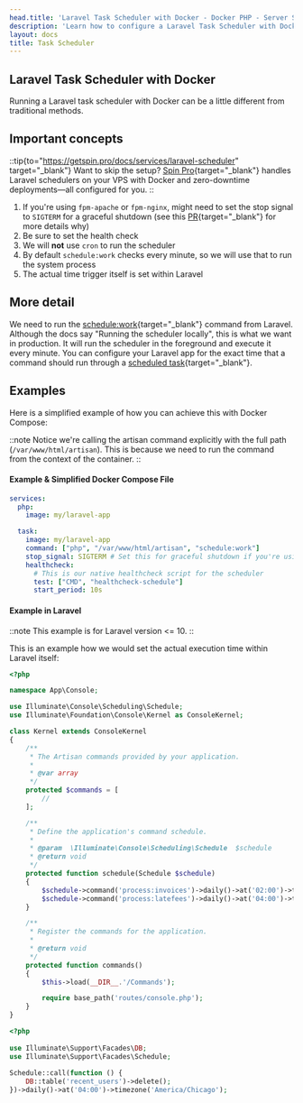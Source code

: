 ```yaml
---
head.title: 'Laravel Task Scheduler with Docker - Docker PHP - Server Side Up'
description: 'Learn how to configure a Laravel Task Scheduler with Docker.'
layout: docs
title: Task Scheduler
---
```


## Laravel Task Scheduler with Docker
Running a Laravel task scheduler with Docker can be a little different from traditional methods.

## Important concepts
::tip{to="https://getspin.pro/docs/services/laravel-scheduler" target="_blank"}
Want to skip the setup? [Spin Pro](https://getspin.pro/docs/services/laravel-scheduler){target="_blank"} handles Laravel schedulers on your VPS with Docker and zero-downtime deployments—all configured for you.
::

1. If you're using `fpm-apache` or `fpm-nginx`, might need to set the stop signal to `SIGTERM` for a graceful shutdown (see this [PR](https://github.com/serversideup/docker-php/pull/437){target="_blank"} for more details why)
1. Be sure to set the health check
1. We will **not** use `cron` to run the scheduler
1. By default `schedule:work` checks every minute, so we will use that to run the system process
1. The actual time trigger itself is set within Laravel

## More detail
We need to run the [schedule:work](https://laravel.com/docs/12.x/scheduling#running-the-scheduler-locally){target="_blank"} command from Laravel. Although the docs say "Running the scheduler locally", this is what we want in production. It will run the scheduler in the foreground and execute it every minute. You can configure your Laravel app for the exact time that a command should run through a [scheduled task](https://laravel.com/docs/12.x/scheduling#scheduling-artisan-commands){target="_blank"}.


## Examples
Here is a simplified example of how you can achieve this with Docker Compose:

::note
Notice we're calling the artisan command explicitly with the full path (`/var/www/html/artisan`). This is because we need to run the command from the context of the container.
::

#### Example & Simplified Docker Compose File
```yaml [docker-compose.yml]
services:
  php:
    image: my/laravel-app

  task:
    image: my/laravel-app
    command: ["php", "/var/www/html/artisan", "schedule:work"]
    stop_signal: SIGTERM # Set this for graceful shutdown if you're using fpm-apache or fpm-nginx
    healthcheck:
      # This is our native healthcheck script for the scheduler
      test: ["CMD", "healthcheck-schedule"]
      start_period: 10s
```


#### Example in Laravel
::note
This example is for Laravel version <= 10.
::

This is an example how we would set the actual execution time within Laravel itself:
```php [app/Console/Kernel.php]
<?php

namespace App\Console;

use Illuminate\Console\Scheduling\Schedule;
use Illuminate\Foundation\Console\Kernel as ConsoleKernel;

class Kernel extends ConsoleKernel
{
    /**
     * The Artisan commands provided by your application.
     *
     * @var array
     */
    protected $commands = [
        //
    ];

    /**
     * Define the application's command schedule.
     *
     * @param  \Illuminate\Console\Scheduling\Schedule  $schedule
     * @return void
     */
    protected function schedule(Schedule $schedule)
    {
        $schedule->command('process:invoices')->daily()->at('02:00')->timezone('America/Chicago');
        $schedule->command('process:latefees')->daily()->at('04:00')->timezone('America/Chicago');
    }

    /**
     * Register the commands for the application.
     *
     * @return void
     */
    protected function commands()
    {
        $this->load(__DIR__.'/Commands');

        require base_path('routes/console.php');
    }
}
```

```php [routes/console.php]
<?php
 
use Illuminate\Support\Facades\DB;
use Illuminate\Support\Facades\Schedule;
 
Schedule::call(function () {
    DB::table('recent_users')->delete();
})->daily()->at('04:00')->timezone('America/Chicago');
```